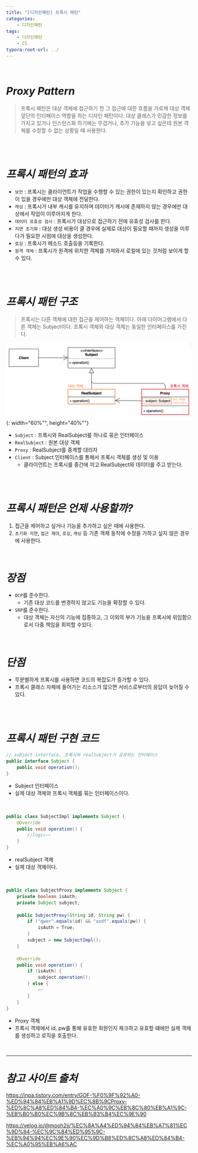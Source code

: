 ```yaml
---
title: "[디자인패턴] 프록시 패턴"
categories: 
    - 디자인패턴
tags:
    - 디자인패턴
    - CS
typora-root-url: ../
---
```


<br>

# *Proxy Pattern*
>   프록시 패턴은 대상 객체에 접근하기 전 그 접근에 대한 흐름을 가로채 대상 객체 앞단의 인터페이스 역할을 하는 디자인 패턴이다.
>   대상 클래스가 민감한 정보를 가지고 있거나 인스턴스화 하기에는 무겁거나, 추가 기능을 넣고 싶은데 원본 객체를 수정할 수 없는 상황일 때 사용한다.

<br>

<br>



# *프록시 패턴의 효과*
* `보안` : 프록시는 클라이언트가 작업을 수행할 수 있는 권한이 있는지 확인하고 권한이 있을 경우에만 대상 객체에 전달한다.
* `캐싱` : 프록시가 내부 캐시를 유지하며 데이터가 캐시에 존재하지 않는 경우에만 대상에서 작업이 이루어지게 한다.
* `데이터 유효성 검사` : 프록시가 대상으로 접근하기 전에 유효성 검사를 한다.
* `지연 초기화` : 대상 생성 비용이 클 경우에 실제로 대상이 필요할 때까지 생성을 미루다가 필요한 시점에 대상을 생성한다.
* `로깅` : 프록시가 메소드 호출등을 기록한다.
* `원격 객체` : 프록시가 원격에 위치한 객체를 가져와서 로컬에 있는 것처럼 보이게 할 수 있다. 

<br>

<br>



# *프록시 패턴 구조* 
> 프록시는 다른 객체에 대한 접근을 제어하는 객체이다. 아래 다이어그램에서 다른 객체는 Subject이다. 프록시 객체와 대상 객체는 동일한 인터페이스를 가진다.

![img1](/assets/images/15_1.png){: width="60%"", height="40%""} <br>

* `Subject` : 프록시와 RealSubject를 하나로 묶은 인터페이스
* `RealSubject` : 원본 대상 객체
* `Proxy` : RealSubject를 중계할 대리자
* `Client` : Subject 인터페이스를 통해서 프록시 객체를 생성 및 이용
    * 클라이언트는 프록시를 중간에 끼고 RealSubject와 데이터를 주고 받는다.

<br>

<br>



# *프록시 패턴은 언제 사용할까?*
1. 접근을 제어하고 싶거나 기능을 추가하고 싶은 때에 사용한다.
2. `초기화 지연`, `접근 제어`, `로깅`, `캐싱` 등 기존 객체 동작에 수정을 가하고 싶지 않은 경우에 사용한다.

<br>

# *장점*
* `OCP`를 준수한다.
    * 기존 대상 코드를 변경하지 않고도 기능을 확장할 수 있다.
* `SRP`를 준수한다.
    * 대상 객체는 자신의 기능에 집중하고, 그 이외의 부가 기능을 프록시에 위임함으로서 다중 책임을 회피할 수있다.

<br>



# *단점*
* 무분별하게 프록시를 사용하면 코드의 복잡도가 증가할 수 있다.
* 프록시 클래스 자체에 들어가는 리소스가 많으면 서비스로부터의 응답이 늦어질 수 있다. 

<br><br>

# *프록시 패턴 구현 코드* 

~~~java
// subject interface, 프록시와 realSubject가 공유하는 인터페이스
public interface Subject {
    public void operation();
}
~~~

* Subject 인터페이스 
* 실제 대상 객체와 프록시 객체를 묶는 인터페이스이다.

<br>



~~~java
public class SubjectImpl implements Subject {
    @Override
    public void operation() {
        //logic~~
    }   
}
~~~

* realSubject 객체
* 실제 대상 객체이다. 

<br>



~~~java
public class SubjectProxy implements Subject {
    private boolean isAuth;
    private Subject subject;

    public SubjectProxy(String id, String pw) {
        if ("qwer".equals(id) && "asdf".equals(pw)) {
            isAuth = True;
        }
        subject = new SubjectImpl();
    }

    @Override
    public void operation() {
        if (isAuth) {
            subject.operation();
        } else {
            ~~
        }
    }
}
~~~

* Proxy 객체 
* 프록시 객체에서 id, pw를 통해 유효한 회원인지 체크하고 유효할 떄에만 실제 객체를 생성하고 로직을 호출한다.

<br>






---

# *참고 사이트 출처*
https://inpa.tistory.com/entry/GOF-%F0%9F%92%A0-%ED%94%84%EB%A1%9D%EC%8B%9CProxy-%ED%8C%A8%ED%84%B4-%EC%A0%9C%EB%8C%80%EB%A1%9C-%EB%B0%B0%EC%9B%8C%EB%B3%B4%EC%9E%90

https://velog.io/@mooh2jj/%EC%8A%A4%ED%94%84%EB%A7%81%EC%9D%84-%EC%9C%84%ED%95%9C-%EB%94%94%EC%9E%90%EC%9D%B8%ED%8C%A8%ED%84%B4-%EC%A0%95%EB%A6%AC



